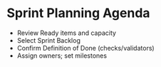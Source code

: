 # Sprint Planning Agenda

- Review Ready items and capacity
- Select Sprint Backlog
- Confirm Definition of Done (checks/validators)
- Assign owners; set milestones
